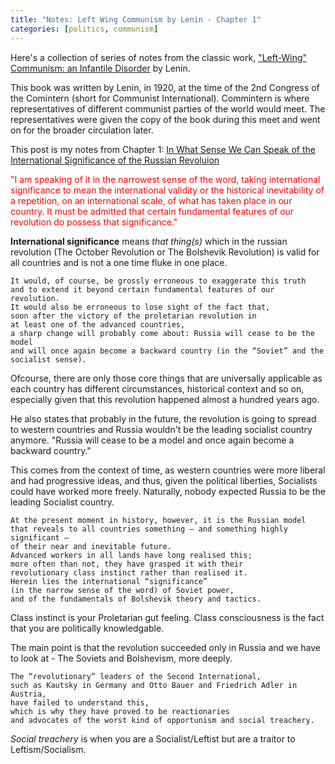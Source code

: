 ```yaml
---
title: "Notes: Left Wing Communism by Lenin - Chapter 1"
categories: [politics, communism]
---
```


Here's a collection of series of notes from the classic work, ["Left-Wing" Communism: an Infantile Disorder](https://www.marxists.org/archive/lenin/works/1920/lwc/) by Lenin.


This book was written by Lenin, in 1920, at the time of the 2nd Congress of the Comintern (short for Communist International). Commintern is where representatives of different communist parties of the world would meet. The representatives were given the copy of the book during this meet and went on for the broader circulation later.


This post is my notes from Chapter 1: [In What Sense We Can Speak of the International Significance of the Russian Revoluion ](https://www.marxists.org/archive/lenin/works/1920/lwc/ch01.htm)

<span style="color:red">
"I am speaking of it in the narrowest sense of the word, taking international significance to mean the international validity or the historical inevitability of a repetition, on an international scale, of what has taken place in our country. It must be admitted that certain fundamental features of our revolution do possess that significance."
</span>

**International significance** means _that thing(s)_ which in the russian revolution (The October Revolution or The Bolshevik Revolution) is valid for all countries and is not a one time fluke in one place.


```
It would, of course, be grossly erroneous to exaggerate this truth
and to extend it beyond certain fundamental features of our revolution.
It would also be erroneous to lose sight of the fact that,
soon after the victory of the proletarian revolution in
at least one of the advanced countries,
a sharp change will probably come about: Russia will cease to be the model
and will once again become a backward country (in the “Soviet” and the socialist sense).
```

Ofcourse, there are only those core things that are universally applicable as each country has different circumstances, historical context and so on, especially given that this revolution happened almost a hundred years ago.

He also states that probably in the future, the revolution is going to spread to western countries and Russia wouldn't be the leading socialist country anymore. "Russia will cease to be a model and once again become a backward country."

This comes from the context of time, as western countries were more liberal and had progressive ideas, and thus, given the political liberties, Socialists could have worked more freely. Naturally, nobody expected Russia to be the leading Socialist country.

```
At the present moment in history, however, it is the Russian model
that reveals to all countries something — and something highly significant —
of their near and inevitable future.
Advanced workers in all lands have long realised this;
more often than not, they have grasped it with their
revolutionary class instinct rather than realised it.
Herein lies the international “significance”
(in the narrow sense of the word) of Soviet power,
and of the fundamentals of Bolshevik theory and tactics.
```

Class instinct is your Proletarian gut feeling. Class consciousness is the fact that you are politically knowledgable.

The main point is that the revolution succeeded only in Russia and we have to look at - The Soviets and Bolshevism, more deeply.


```
The “revolutionary” leaders of the Second International,
such as Kautsky in Germany and Otto Bauer and Friedrich Adler in Austria,
have failed to understand this,
which is why they have proved to be reactionaries
and advocates of the worst kind of opportunism and social treachery.
```

_Social treachery_ is when you are a Socialist/Leftist but are a traitor to Leftism/Socialism.
